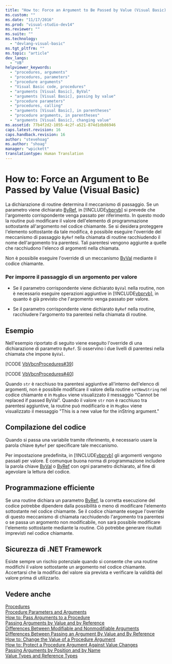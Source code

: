 ```yaml
---
title: "How to: Force an Argument to Be Passed by Value (Visual Basic) | Microsoft Docs"
ms.custom: ""
ms.date: "11/17/2016"
ms.prod: "visual-studio-dev14"
ms.reviewer: ""
ms.suite: ""
ms.technology: 
  - "devlang-visual-basic"
ms.tgt_pltfrm: ""
ms.topic: "article"
dev_langs: 
  - "VB"
helpviewer_keywords: 
  - "procedures, arguments"
  - "procedures, parameters"
  - "procedure arguments"
  - "Visual Basic code, procedures"
  - "arguments [Visual Basic], ByVal"
  - "arguments [Visual Basic], passing by value"
  - "procedure parameters"
  - "procedures, calling"
  - "arguments [Visual Basic], in parentheses"
  - "procedure arguments, in parentheses"
  - "arguments [Visual Basic], changing value"
ms.assetid: 77b4f2d2-1055-4c2f-a521-874d1db86946
caps.latest.revision: 16
caps.handback.revision: 16
author: "stevehoag"
ms.author: "shoag"
manager: "wpickett"
translationtype: Human Translation
---
```

# How to: Force an Argument to Be Passed by Value (Visual Basic)
La dichiarazione di routine determina il meccanismo di passaggio.  Se un parametro viene dichiarato [ByRef](../../../../visual-basic/language-reference/modifiers/byref.md), in [!INCLUDE[vbprvb](../../../../csharp/programming-guide/concepts/linq/includes/vbprvb_md.md)] si prevede che l'argomento corrispondente venga passato per riferimento.  In questo modo la routine può modificare il valore dell'elemento di programmazione sottostante all'argomento nel codice chiamante.  Se si desidera proteggere l'elemento sottostante da tale modifica, è possibile eseguire l'override del meccanismo di passaggio `ByRef` nella chiamata di routine racchiudendo il nome dell'argomento tra parentesi.  Tali parentesi vengono aggiunte a quelle che racchiudono l'elenco di argomenti nella chiamata.  
  
 Non è possibile eseguire l'override di un meccanismo [ByVal](../../../../visual-basic/language-reference/modifiers/byval.md) mediante il codice chiamante.  
  
### Per imporre il passaggio di un argomento per valore  
  
-   Se il parametro corrispondente viene dichiarato `ByVal` nella routine, non è necessario eseguire operazioni aggiuntive in  [!INCLUDE[vbprvb](../../../../csharp/programming-guide/concepts/linq/includes/vbprvb_md.md)], in quanto è già previsto che l'argomento venga passato per valore.  
  
-   Se il parametro corrispondente viene dichiarato `ByRef` nella routine, racchiudere l'argomento tra parentesi nella chiamata di routine.  
  
## Esempio  
 Nell'esempio riportato di seguito viene eseguito l'override di una dichiarazione di parametro `ByRef`.  Si osservino i due livelli di parentesi nella chiamata che impone `ByVal`.  
  
 [!CODE [VbVbcnProcedures#39](../CodeSnippet/VS_Snippets_VBCSharp/VbVbcnProcedures#39)]  
  
 [!CODE [VbVbcnProcedures#40](../CodeSnippet/VS_Snippets_VBCSharp/VbVbcnProcedures#40)]  
  
 Quando `str` è racchiuso tra parentesi aggiuntive all'interno dell'elenco di argomenti, non è possibile modificare il valore della routine `setNewString` nel codice chiamante e in `MsgBox` viene visualizzato il messaggio "Cannot be replaced if passed ByVal".  Quando il valore `str` non è racchiuso tra parentesi aggiuntive, la routine può modificarlo e in `MsgBox` viene visualizzato il messaggio "This is a new value for the inString argument."  
  
## Compilazione del codice  
 Quando si passa una variabile tramite riferimento, è necessario usare la parola chiave `ByRef` per specificare tale meccanismo.  
  
 Per impostazione predefinita, in [!INCLUDE[vbprvb](../../../../csharp/programming-guide/concepts/linq/includes/vbprvb_md.md)] gli argomenti vengono passati per valore.   È comunque buona norma di programmazione includere la parola chiave [ByVal](../../../../visual-basic/language-reference/modifiers/byval.md) o [ByRef](../../../../visual-basic/language-reference/modifiers/byref.md) con ogni parametro dichiarato,  al fine di agevolare la lettura del codice.  
  
## Programmazione efficiente  
 Se una routine dichiara un parametro [ByRef](../../../../visual-basic/language-reference/modifiers/byref.md), la corretta esecuzione del codice potrebbe dipendere dalla possibilità o meno di modificare l'elemento sottostante nel codice chiamante.  Se il codice chiamante esegue l'override di questo meccanismo di chiamata racchiudendo l'argomento tra parentesi o se passa un argomento non modificabile, non sarà possibile modificare l'elemento sottostante mediante la routine.  Ciò potrebbe generare risultati imprevisti nel codice chiamante.  
  
## Sicurezza di .NET Framework  
 Esiste sempre un rischio potenziale quando si consente che una routine modifichi il valore sottostante un argomento nel codice chiamante.  Accertarsi che la modifica del valore sia prevista e verificare la validità del valore prima di utilizzarlo.  
  
## Vedere anche  
 [Procedures](../../../../visual-basic/programming-guide/language-features/procedures/index.md)   
 [Procedure Parameters and Arguments](../../../../visual-basic/programming-guide/language-features/procedures/procedure-parameters-and-arguments.md)   
 [How to: Pass Arguments to a Procedure](../../../../visual-basic/programming-guide/language-features/procedures/how-to-pass-arguments-to-a-procedure.md)   
 [Passing Arguments by Value and by Reference](../../../../visual-basic/programming-guide/language-features/procedures/passing-arguments-by-value-and-by-reference.md)   
 [Differences Between Modifiable and Nonmodifiable Arguments](../../../../visual-basic/programming-guide/language-features/procedures/differences-between-modifiable-and-nonmodifiable-arguments.md)   
 [Differences Between Passing an Argument By Value and By Reference](../../../../visual-basic/programming-guide/language-features/procedures/differences-between-passing-an-argument-by-value-and-by-reference.md)   
 [How to: Change the Value of a Procedure Argument](../../../../visual-basic/programming-guide/language-features/procedures/how-to-change-the-value-of-a-procedure-argument.md)   
 [How to: Protect a Procedure Argument Against Value Changes](../../../../visual-basic/programming-guide/language-features/procedures/how-to-protect-a-procedure-argument-against-value-changes.md)   
 [Passing Arguments by Position and by Name](../../../../visual-basic/programming-guide/language-features/procedures/passing-arguments-by-position-and-by-name.md)   
 [Value Types and Reference Types](../../../../visual-basic/programming-guide/language-features/data-types/value-types-and-reference-types.md)